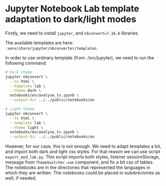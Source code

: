 # Jupyter Notebook Lab template adaptation to dark/light modes

Firstly, we need to install `jupyter`, and `nbconvert=7.16.6` libraries.

The available templates are here: `.venv/share/jupyter/nbconverter/templates`.

In order to use ordinary template (from ./src/jupyter), we need to run the following command:
```sh
# Dark theme
jupyter nbconvert \
  --to html \
  --template lab \
  --theme dark \
  notebooks/en/analyse_tv.ipynb \
  --output-dir ../../public/notebooks/en

# Light theme
jupyter nbconvert \
  --to html \
  --template lab \
  --theme light \
  notebooks/en/analyse_tv.ipynb \
  --output-dir ../../public/notebooks/en
```

However, for our case, this is not enough. We need to adapt templates a bit, and import both dark and light css styles. 
For that reason we can use script `export_mod_lab.py`.
This script imports both styles, listener sessionStorage, message from `ThemeSwitcher.vue` component, and fix a bit css of tables.
The notebooks are in the directories that represented the languages in which they are written. 
The notebooks could be placed in subdirectories as well, if needed.